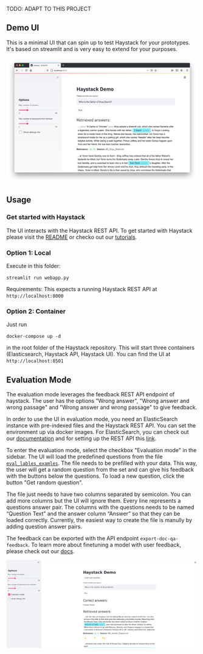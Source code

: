 TODO: ADAPT TO THIS PROJECT
## Demo UI

This is a minimal UI that can spin up to test Haystack for your prototypes. It's based on streamlit and is very easy to extend for your purposes. 

![Screenshot](https://raw.githubusercontent.com/deepset-ai/haystack/master/docs/_src/img/streamlit_ui_screenshot.png)

## Usage

### Get started with Haystack

The UI interacts with the Haystack REST API. To get started with Haystack please visit the [README](https://github.com/deepset-ai/haystack/tree/master#key-components) or checko out our [tutorials](https://haystack.deepset.ai/docs/latest/tutorial1md).

### Option 1: Local

Execute in this folder:
```
streamlit run webapp.py
```

Requirements: This expects a running Haystack REST API at `http://localhost:8000`

### Option 2: Container

Just run
```
docker-compose up -d
``` 
in the root folder of the Haystack repository. This will start three containers (Elasticsearch, Haystack API, Haystack UI).
You can find the UI at `http://localhost:8501`

## Evaluation Mode

The evaluation mode leverages the feedback REST API endpoint of haystack. The user has the options "Wrong answer", "Wrong answer and wrong passage" and "Wrong answer and wrong passage" to give feedback. 

In order to use the UI in evaluation mode, you need an ElasticSearch instance with pre-indexed files and the Haystack REST API. You can set the environment up via docker images. For ElasticSearch, you can check out our [documentation](https://haystack.deepset.ai/docs/latest/documentstoremd#Initialisation) and for setting up the REST API this [link](https://github.com/deepset-ai/haystack/blob/master/README.md#7-rest-api).

To enter the evaluation mode, select the checkbox "Evaluation mode" in the sidebar. The UI will load the predefined questions from the file [`eval_lables_examles`](https://raw.githubusercontent.com/deepset-ai/haystack/master/ui/eval_labels_example.csv). The file needs to be prefilled with your data. This way, the user will get a random question from the set and can give his feedback with the buttons below the questions. To load a new question, click the button "Get random question". 

The file just needs to have two columns separated by semicolon. You can add more columns but the UI will ignore them. Every line represents a questions answer pair. The columns with the questions needs to be named “Question Text” and the answer column “Answer” so that they can be loaded correctly. Currently, the easiest way to create the file is manully by adding question answer pairs. 

The feedback can be exported with the API endpoint `export-doc-qa-feedback`. To learn more about finetuning a model with user feedback, please check out our [docs](https://haystack.deepset.ai/docs/latest/domain_adaptationmd#User-Feedback).

![Screenshot](https://raw.githubusercontent.com/deepset-ai/haystack/master/docs/_src/img/streamlit_ui_screenshot_eval_mode.png)
